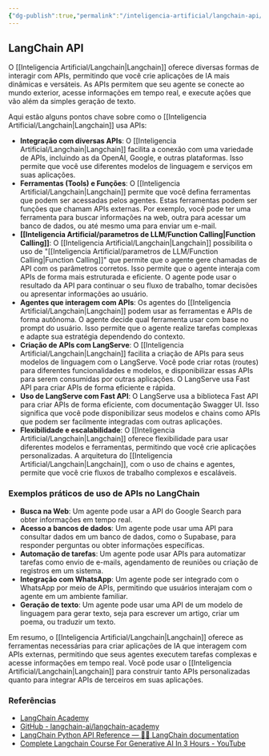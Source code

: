 ```yaml
---
{"dg-publish":true,"permalink":"/inteligencia-artificial/langchain-api/","title":"langchain API","metatags":{"description":"As APIs permitem que seu agente se conecte ao mundo exterior, acesse informações em tempo real, e execute ações"},"tags":["Inteligencia-artificial","Langchain"],"updated":"2025-01-20T20:41:13.410-03:00"}
---
```


## LangChain API

O [[Inteligencia Artificial/Langchain\|Langchain]] oferece diversas formas de interagir com APIs, permitindo que você crie aplicações de IA mais dinâmicas e versáteis. As APIs permitem que seu agente se conecte ao mundo exterior, acesse informações em tempo real, e execute ações que vão além da simples geração de texto.

Aqui estão alguns pontos chave sobre como o [[Inteligencia Artificial/Langchain\|Langchain]] usa APIs:

- **Integração com diversas APIs**: O [[Inteligencia Artificial/Langchain\|Langchain]] facilita a conexão com uma variedade de APIs, incluindo as da OpenAI, Google, e outras plataformas. Isso permite que você use diferentes modelos de linguagem e serviços em suas aplicações.
- **Ferramentas (Tools) e Funções**: O [[Inteligencia Artificial/Langchain\|Langchain]] permite que você defina ferramentas que podem ser acessadas pelos agentes. Estas ferramentas podem ser funções que chamam APIs externas. Por exemplo, você pode ter uma ferramenta para buscar informações na web, outra para acessar um banco de dados, ou até mesmo uma para enviar um e-mail.
- **[[Inteligencia Artificial/parametros de LLM/Function Calling\|Function Calling]]**: O [[Inteligencia Artificial/Langchain\|Langchain]] possibilita o uso de "[[Inteligencia Artificial/parametros de LLM/Function Calling\|Function Calling]]" que permite que o agente gere chamadas de API com os parâmetros corretos. Isso permite que o agente interaja com APIs de forma mais estruturada e eficiente. O agente pode usar o resultado da API para continuar o seu fluxo de trabalho, tomar decisões ou apresentar informações ao usuário.
- **Agentes que interagem com APIs**: Os agentes do [[Inteligencia Artificial/Langchain\|Langchain]] podem usar as ferramentas e APIs de forma autônoma. O agente decide qual ferramenta usar com base no prompt do usuário. Isso permite que o agente realize tarefas complexas e adapte sua estratégia dependendo do contexto.
- **Criação de APIs com LangServe**: O [[Inteligencia Artificial/Langchain\|Langchain]] facilita a criação de APIs para seus modelos de linguagem com o LangServe. Você pode criar rotas (routes) para diferentes funcionalidades e modelos, e disponibilizar essas APIs para serem consumidas por outras aplicações. O LangServe usa Fast API para criar APIs de forma eficiente e rápida.
- **Uso de LangServe com Fast API**: O LangServe usa a biblioteca Fast API para criar APIs de forma eficiente, com documentação Swagger UI. Isso significa que você pode disponibilizar seus modelos e chains como APIs que podem ser facilmente integradas com outras aplicações.
- **Flexibilidade e escalabilidade**: O [[Inteligencia Artificial/Langchain\|Langchain]] oferece flexibilidade para usar diferentes modelos e ferramentas, permitindo que você crie aplicações personalizadas. A arquitetura do [[Inteligencia Artificial/Langchain\|Langchain]], com o uso de chains e agentes, permite que você crie fluxos de trabalho complexos e escaláveis.

### Exemplos práticos de uso de APIs no LangChain

- **Busca na Web**: Um agente pode usar a API do Google Search para obter informações em tempo real.
- **Acesso a bancos de dados**: Um agente pode usar uma API para consultar dados em um banco de dados, como o Supabase, para responder perguntas ou obter informações específicas.
- **Automação de tarefas**: Um agente pode usar APIs para automatizar tarefas como envio de e-mails, agendamento de reuniões ou criação de registros em um sistema.
- **Integração com WhatsApp**: Um agente pode ser integrado com o WhatsApp por meio de APIs, permitindo que usuários interajam com o agente em um ambiente familiar.
- **Geração de texto**: Um agente pode usar uma API de um modelo de linguagem para gerar texto, seja para escrever um artigo, criar um poema, ou traduzir um texto.

Em resumo, o [[Inteligencia Artificial/Langchain\|Langchain]] oferece as ferramentas necessárias para criar aplicações de IA que interagem com APIs externas, permitindo que seus agentes executem tarefas complexas e acesse informações em tempo real. Você pode usar o [[Inteligencia Artificial/Langchain\|Langchain]] para construir tanto APIs personalizadas quanto para integrar APIs de terceiros em suas aplicações.

### Referências

- [LangChain Academy](https://academy.langchain.com/)
- [GitHub - langchain-ai/langchain-academy](https://github.com/langchain-ai/langchain-academy)
- [LangChain Python API Reference — 🦜🔗 LangChain documentation](https://python.langchain.com/api_reference/)
- [Complete Langchain Course For Generative AI In 3 Hours - YouTube](https://www.youtube.com/watch?v=swCPic00c30)
